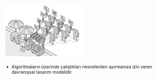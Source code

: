 <img src="https://github.com/ElifRana/DesignPatterns/blob/master/src/main/java/com/example/designpatterns/behavioral/visitor/Visitor.png" width="50%" height="50%"/>

* Algoritmaların üzerinde çalıştıkları nesnelerden ayırmanıza izin veren davranışsal tasarım modelidir.
